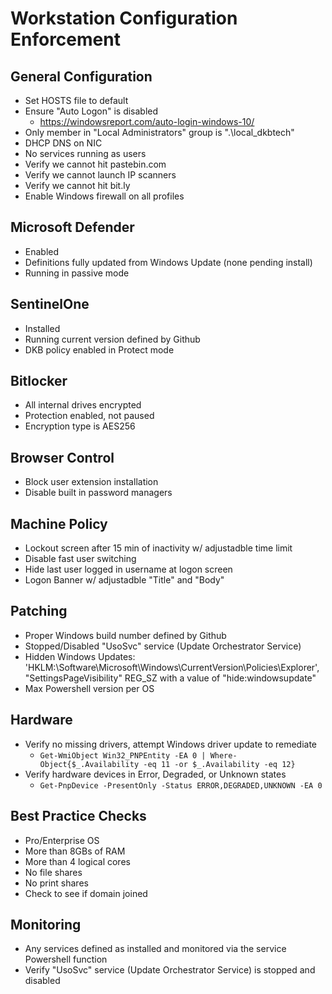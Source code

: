 # Workstation Configuration Enforcement

## General Configuration

- Set HOSTS file to default
- Ensure "Auto Logon" is disabled
  - <https://windowsreport.com/auto-login-windows-10/>
- Only member in "Local Administrators" group is ".\local_dkbtech"
- DHCP DNS on NIC
- No services running as users
- Verify we cannot hit pastebin.com
- Verify we cannot launch IP scanners
- Verify we cannot hit bit.ly
- Enable Windows firewall on all profiles

## Microsoft Defender

- Enabled
- Definitions fully updated from Windows Update (none pending install)
- Running in passive mode

## SentinelOne

- Installed
- Running current version defined by Github
- DKB policy enabled in Protect mode

## Bitlocker

- All internal drives encrypted
- Protection enabled, not paused
- Encryption type is AES256

## Browser Control

- Block user extension installation
- Disable built in password managers

## Machine Policy

- Lockout screen after 15 min of inactivity w/ adjustadble time limit
- Disable fast user switching
- Hide last user logged in username at logon screen
- Logon Banner w/ adjustadble "Title" and "Body"

## Patching

- Proper Windows build number defined by Github
- Stopped/Disabled "UsoSvc" service (Update Orchestrator Service)
- Hidden Windows Updates: 'HKLM:\Software\Microsoft\Windows\CurrentVersion\Policies\Explorer', "SettingsPageVisibility" REG_SZ with a value of "hide:windowsupdate"
- Max Powershell version per OS

## Hardware

- Verify no missing drivers, attempt Windows driver update to remediate
  - ```Get-WmiObject Win32_PNPEntity -EA 0 | Where-Object{$_.Availability -eq 11 -or $_.Availability -eq 12}```
- Verify hardware devices in Error, Degraded, or Unknown states
  - ```Get-PnpDevice -PresentOnly -Status ERROR,DEGRADED,UNKNOWN -EA 0```

## Best Practice Checks

- Pro/Enterprise OS
- More than 8GBs of RAM
- More than 4 logical cores
- No file shares
- No print shares
- Check to see if domain joined

## Monitoring

- Any services defined as installed and monitored via the service Powershell function
- Verify "UsoSvc" service (Update Orchestrator Service) is stopped and disabled
